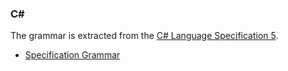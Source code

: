 
<div markdown="1">

### C\#

The grammar is extracted from the <a href="https://docs.oracle.com/javase/specs/jls/se7/html/index.html">C\# Language Specification 5</a>.

- [Specification Grammar](https://github.com/iguana-parser/grammars/blob/master/src/csharp/specification/CSharp.rsc)

</div>